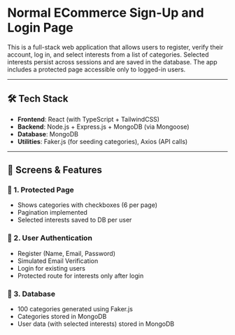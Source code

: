 # Normal ECommerce Sign-Up and Login Page

This is a full-stack web application that allows users to register, verify their account, log in, and select interests from a list of categories. Selected interests persist across sessions and are saved in the database. The app includes a protected page accessible only to logged-in users.

---

## 🛠️ Tech Stack

- **Frontend**: React (with TypeScript + TailwindCSS)
- **Backend**: Node.js + Express.js + MongoDB (via Mongoose)
- **Database**: MongoDB
- **Utilities**: Faker.js (for seeding categories), Axios (API calls)

---

## 📸 Screens & Features

### 🔐 1. Protected Page
- Shows categories with checkboxes (6 per page)
- Pagination implemented
- Selected interests saved to DB per user

### 👤 2. User Authentication
- Register (Name, Email, Password)
- Simulated Email Verification
- Login for existing users
- Protected route for interests only after login

### 📂 3. Database
- 100 categories generated using Faker.js
- Categories stored in MongoDB
- User data (with selected interests) stored in MongoDB

